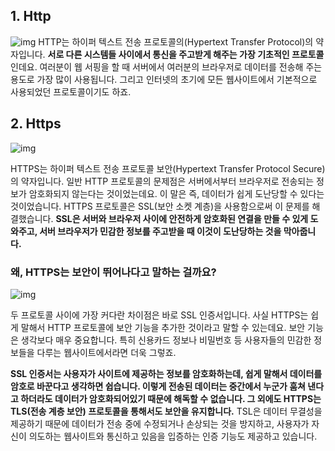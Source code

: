 ## 1. Http

![img](http://blog.wishket.com/wp-content/uploads/2020/02/01-3.png)
HTTP는 하이퍼 텍스트 전송 프로토콜의(Hypertext Transfer Protocol)의 약자입니다. **서로 다른 시스템들 사이에서 통신을 주고받게 해주는 가장 기초적인 프로토콜**인데요. 여러분이 웹 서핑을 할 때 서버에서 여러분의 브라우저로 데이터를 전송해 주는 용도로 가장 많이 사용됩니다. 그리고 인터넷의 초기에 모든 웹사이트에서 기본적으로 사용되었던 프로토콜이기도 하죠.



## 2. Https

![img](http://blog.wishket.com/wp-content/uploads/2020/02/02-2.png)

HTTPS는 하이퍼 텍스트 전송 프로토콜 보안(Hypertext Transfer Protocol Secure)의 약자입니다. 일반 HTTP 프로토콜의 문제점은 서버에서부터 브라우저로 전송되는 정보가 암호화되지 않는다는 것이었는데요. 이 말은 즉, 데이터가 쉽게 도난당할 수 있다는 것이었습니다. HTTPS 프로토콜은 SSL(보안 소켓 계층)을 사용함으로써 이 문제를 해결했습니다. **SSL은 서버와 브라우저 사이에 안전하게 암호화된 연결을 만들 수 있게 도와주고, 서버 브라우저가 민감한 정보를 주고받을 때 이것이 도난당하는 것을 막아줍니다.**





### 왜, HTTPS는 보안이 뛰어나다고 말하는 걸까요?

![img](http://blog.wishket.com/wp-content/uploads/2020/02/03-3.png)

두 프로토콜 사이에 가장 커다란 차이점은 바로 SSL 인증서입니다. 사실 HTTPS는 쉽게 말해서 HTTP 프로토콜에 보안 기능을 추가한 것이라고 말할 수 있는데요. 보안 기능은 생각보다 매우 중요합니다. 특히 신용카드 정보나 비밀번호 등 사용자들의 민감한 정보들을 다루는 웹사이트에서라면 더욱 그렇죠.

**SSL 인증서는 사용자가 사이트에 제공하는 정보를 암호화하는데, 쉽게 말해서 데이터를 암호로 바꾼다고 생각하면 쉽습니다. 이렇게 전송된 데이터는 중간에서 누군가 훔쳐 낸다고 하더라도 데이터가 암호화되어있기 때문에 해독할 수 없습니다. 그 외에도 HTTPS는 TLS(전송 계층 보안) 프로토콜을 통해서도 보안을 유지합니다.** TSL은 데이터 무결성을 제공하기 때문에 데이터가 전송 중에 수정되거나 손상되는 것을 방지하고, 사용자가 자신이 의도하는 웹사이트와 통신하고 있음을 입증하는 인증 기능도 제공하고 있습니다.